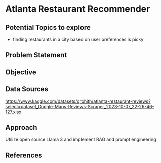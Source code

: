 # Atlanta Restaurant Recommender

## Potential Topics to explore
- finding restaurants in a city based on user preferences is picky

## Problem Statement

## Objective

## Data Sources
https://www.kaggle.com/datasets/grohith/atlanta-restaurant-reviews?select=dataset_Google-Maps-Reviews-Scraper_2023-10-07_22-26-46-127.xlsx


## Approach
Utilize open source Llama 3 and implement RAG and prompt engineering 

## References
